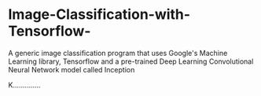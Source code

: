 # Image-Classification-with-Tensorflow-
A generic image classification program that uses Google's Machine Learning library, Tensorflow and a pre-trained Deep Learning Convolutional Neural Network model called Inception

K..............
